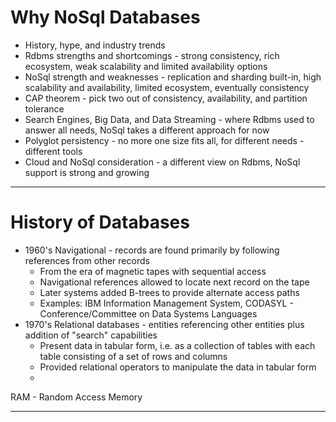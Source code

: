 # Why NoSql Databases #


* History, hype, and industry trends
* Rdbms strengths and shortcomings - strong consistency, rich ecosystem, weak scalability and limited availability options
*  NoSql strength and weaknesses - replication and sharding built-in, high scalability and availability, limited ecosystem, eventually consistency
*  CAP theorem - pick two out of consistency, availability, and partition tolerance
*  Search Engines, Big Data, and Data Streaming - where Rdbms used to answer all needs, NoSql takes a different approach for now
*  Polyglot persistency - no more one size fits all, for different needs - different tools
* Cloud and NoSql consideration - a different view on Rdbms, NoSql support is strong and growing
---

# History of Databases #

* 1960's Navigational - records are found primarily by following references from other records
    * From the era of magnetic tapes with sequential access
    * Navigational references allowed to locate next record on the tape
    * Later systems added B-trees to provide alternate access paths
    * Examples: IBM Information Management System, CODASYL - Conference/Committee on Data Systems Languages
* 1970's Relational databases - entities referencing other entities plus addition of "search" capabilities
	* Present data in tabular form, i.e. as a collection of tables with each table consisting of a set of rows and columns
	* Provided relational operators to manipulate the data in tabular form
	* 


<div class="footer">
RAM - Random Access Memory
</div>

---

